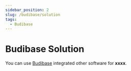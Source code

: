 ```yaml
---
sidebar_position: 2
slug: /budibase/solution
tags:
  - Budibase
---
```


# Budibase Solution

You can use [Budibase](https://www.jenkins.io/solutions/) integrated other software for **xxxx**.
